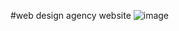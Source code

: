 #web design agency website
![image](https://github.com/Akchhya/Webdev-Projects/assets/143519796/988531ef-09e1-4301-9d10-90af2f191c4d)
